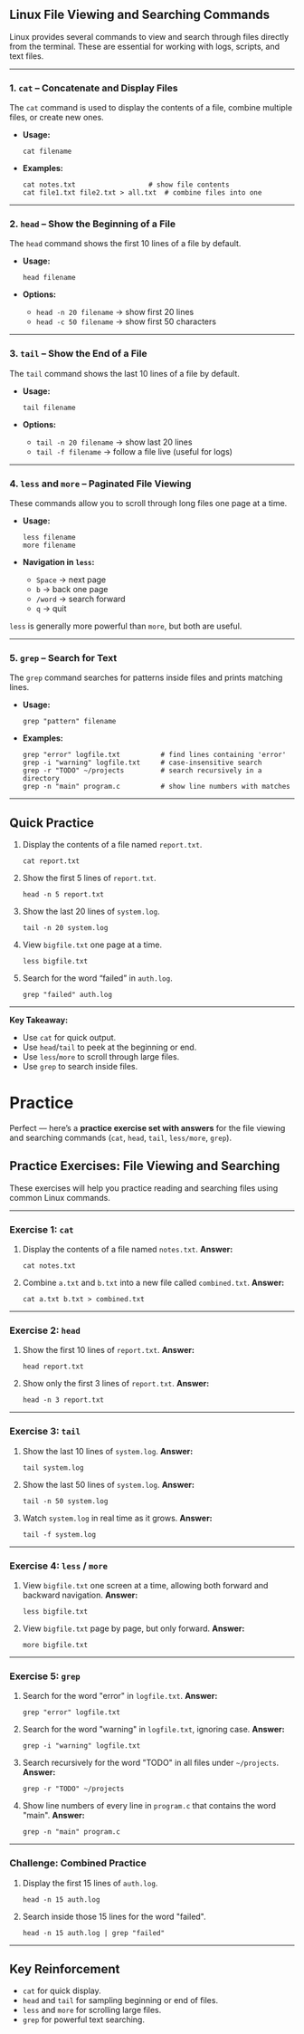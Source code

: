 ## Linux File Viewing and Searching Commands

Linux provides several commands to view and search through files directly from the terminal. These are essential for working with logs, scripts, and text files.

---

### 1. `cat` – Concatenate and Display Files

The `cat` command is used to display the contents of a file, combine multiple files, or create new ones.

* **Usage:**

  ```
  cat filename
  ```
* **Examples:**

  ```
  cat notes.txt                  # show file contents
  cat file1.txt file2.txt > all.txt  # combine files into one
  ```

---

### 2. `head` – Show the Beginning of a File

The `head` command shows the first 10 lines of a file by default.

* **Usage:**

  ```
  head filename
  ```
* **Options:**

  * `head -n 20 filename` → show first 20 lines
  * `head -c 50 filename` → show first 50 characters

---

### 3. `tail` – Show the End of a File

The `tail` command shows the last 10 lines of a file by default.

* **Usage:**

  ```
  tail filename
  ```
* **Options:**

  * `tail -n 20 filename` → show last 20 lines
  * `tail -f filename` → follow a file live (useful for logs)

---

### 4. `less` and `more` – Paginated File Viewing

These commands allow you to scroll through long files one page at a time.

* **Usage:**

  ```
  less filename
  more filename
  ```
* **Navigation in `less`:**

  * `Space` → next page
  * `b` → back one page
  * `/word` → search forward
  * `q` → quit

`less` is generally more powerful than `more`, but both are useful.

---

### 5. `grep` – Search for Text

The `grep` command searches for patterns inside files and prints matching lines.

* **Usage:**

  ```
  grep "pattern" filename
  ```
* **Examples:**

  ```
  grep "error" logfile.txt          # find lines containing 'error'
  grep -i "warning" logfile.txt     # case-insensitive search
  grep -r "TODO" ~/projects         # search recursively in a directory
  grep -n "main" program.c          # show line numbers with matches
  ```

---

## Quick Practice

1. Display the contents of a file named `report.txt`.

   ```
   cat report.txt
   ```

2. Show the first 5 lines of `report.txt`.

   ```
   head -n 5 report.txt
   ```

3. Show the last 20 lines of `system.log`.

   ```
   tail -n 20 system.log
   ```

4. View `bigfile.txt` one page at a time.

   ```
   less bigfile.txt
   ```

5. Search for the word “failed” in `auth.log`.

   ```
   grep "failed" auth.log
   ```

---

**Key Takeaway:**

* Use `cat` for quick output.
* Use `head`/`tail` to peek at the beginning or end.
* Use `less`/`more` to scroll through large files.
* Use `grep` to search inside files.

# Practice

Perfect — here’s a **practice exercise set with answers** for the file viewing and searching commands (`cat`, `head`, `tail`, `less/more`, `grep`).

## Practice Exercises: File Viewing and Searching

These exercises will help you practice reading and searching files using common Linux commands.

---

### Exercise 1: `cat`

1. Display the contents of a file named `notes.txt`.
   **Answer:**

   ```
   cat notes.txt
   ```

2. Combine `a.txt` and `b.txt` into a new file called `combined.txt`.
   **Answer:**

   ```
   cat a.txt b.txt > combined.txt
   ```

---

### Exercise 2: `head`

1. Show the first 10 lines of `report.txt`.
   **Answer:**

   ```
   head report.txt
   ```

2. Show only the first 3 lines of `report.txt`.
   **Answer:**

   ```
   head -n 3 report.txt
   ```

---

### Exercise 3: `tail`

1. Show the last 10 lines of `system.log`.
   **Answer:**

   ```
   tail system.log
   ```

2. Show the last 50 lines of `system.log`.
   **Answer:**

   ```
   tail -n 50 system.log
   ```

3. Watch `system.log` in real time as it grows.
   **Answer:**

   ```
   tail -f system.log
   ```

---

### Exercise 4: `less` / `more`

1. View `bigfile.txt` one screen at a time, allowing both forward and backward navigation.
   **Answer:**

   ```
   less bigfile.txt
   ```

2. View `bigfile.txt` page by page, but only forward.
   **Answer:**

   ```
   more bigfile.txt
   ```

---

### Exercise 5: `grep`

1. Search for the word "error" in `logfile.txt`.
   **Answer:**

   ```
   grep "error" logfile.txt
   ```

2. Search for the word "warning" in `logfile.txt`, ignoring case.
   **Answer:**

   ```
   grep -i "warning" logfile.txt
   ```

3. Search recursively for the word "TODO" in all files under `~/projects`.
   **Answer:**

   ```
   grep -r "TODO" ~/projects
   ```

4. Show line numbers of every line in `program.c` that contains the word "main".
   **Answer:**

   ```
   grep -n "main" program.c
   ```

---

### Challenge: Combined Practice

1. Display the first 15 lines of `auth.log`.

   ```
   head -n 15 auth.log
   ```

2. Search inside those 15 lines for the word "failed".

   ```
   head -n 15 auth.log | grep "failed"
   ```

---

## Key Reinforcement

* `cat` for quick display.
* `head` and `tail` for sampling beginning or end of files.
* `less` and `more` for scrolling large files.
* `grep` for powerful text searching.

